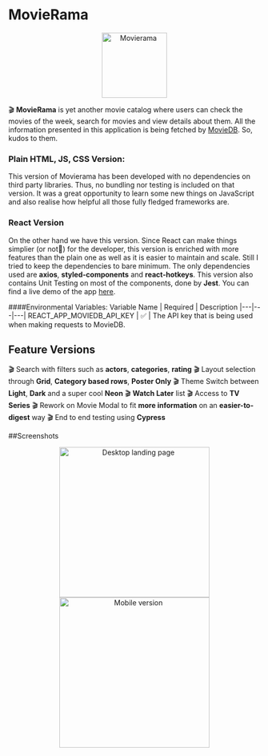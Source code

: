 # MovieRama

<p align="center">
<img src="https://i.ibb.co/z4n6xtd/logo512.png" height="130px" alt="Movierama"/>
</p>

🎬 **MovieRama** is yet another movie catalog where users can check the movies of the week, search for movies and view details about them. All the information presented in this application is being fetched by [MovieDB](https://www.themoviedb.org/). So, kudos to them.

### Plain HTML, JS, CSS Version:

This version of Movierama has been developed with no dependencies on third party libraries. Thus, no bundling nor testing is included on that version. It was a great opportunity to learn some new things on JavaScript and also realise how helpful all those fully fledged frameworks are.

### React Version

On the other hand we have this version. Since React can make things simplier (or not🤣) for the developer, this version is enriched with more features than the plain one as well as it is easier to maintain and scale. Still I tried to keep the dependencies to bare minimum. The only dependencies used are **axios**, **styled-components** and **react-hotkeys**. This version also contains Unit Testing on most of the components, done by **Jest**. You can find a live demo of the app [here](https://movierama-ebektasiadis.vercel.app/ "here").

####Environmental Variables:
Variable Name | Required | Description
|---|---|---|
REACT_APP_MOVIEDB_API_KEY | ✅ | The API key that is being used when making requests to MovieDB.

## Feature Versions

🎬 Search with filters such as **actors**, **categories**, **rating**
🎬 Layout selection through **Grid**, **Category based rows**, **Poster Only**
🎬 Theme Switch between **Light**, **Dark** and a super cool **Neon**
🎬 **Watch Later** list
🎬 Access to **TV Series**
🎬 Rework on Movie Modal to fit **more information** on an **easier-to-digest** way
🎬 End to end testing using **Cypress**

##Screenshots

<p align="center">
<img src="https://i.ibb.co/YXCnP2q/movierama1080p.png" height="300px" alt="Desktop landing page">

<img src="https://i.ibb.co/CJtXgBZ/modal1080p.png" height="300px" alt="Mobile version">
</p>
